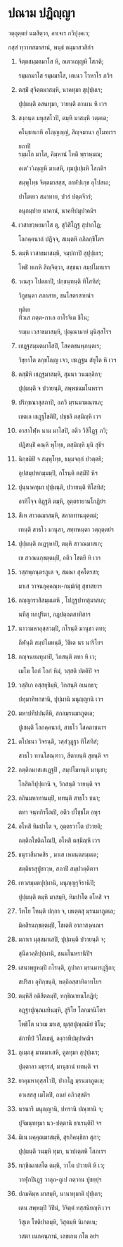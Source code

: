 <h1>ปณาม ปฎิญฺญา</h1>
<p>
วตฺถุตฺตยํ  
นมสิตฺวา, อาเจเร กวิปุงฺคเว;  
  
กสฺสํ ทฺวาทสมาสานํ, พนฺธํ ตมฺมาสวสิกํฯ  
</p>
  
<ol>
<li>
จิตฺตสมฺมตมาโส  
หิ, อเตวเญฺญหิ โสภติ;  
  
รมฺมกมาโส รมฺมมาโส, เตเนว โวหาโร ภวิฯ  
</li>
  
<li>
ตสฺมิํ สุจิตฺตมาสมฺหิ, นาคทุมา สุปุปฺผเร;  
  
ปุปฺผนฺติ อสนทุมา, วายนฺติ กานเน หิ เวฯ  
</li>
  
<li>
สงฺกนฺต มหุสฺสโวปิ, ตมฺหิ มาสมฺหิ วตฺตเต;  
  
คโนฺธทเกหิ อโญฺญญฺญํ, สิญฺจมานา สุโมทเรฯ  
</li>
  
ยถาปิ  
รมฺมโก มาโส, คิมฺหานํ โหติ พฺราหฺมณ;  
  
อเต‘ว’เญฺญหิ มาเสหิ, ทุมปุเปฺผหิ โสภติฯ  
</li>
  
สมฺพุโทฺธ จิตฺตมาสสฺส, กาฬปเกฺข อุโปสเถ;  
  
ปาโตเยว สมาทาย, ปวรํ ปตฺตจีวรํ;  
  
อนุกมฺปาย นาคานํ, นาคทีปมุปาคมิฯ  
</li>
  
<li>
เวสาขวฺหยมาโส ตุ, สุวิสิโฎฺฐ สุปากโฎ;  
  
โลกคฺคนาถํ ปฎิจฺจ, สเนฺตหิ อภิลกฺขิโตฯ  
</li>
  
<li>
ตมฺหิ  
เวสาขมาสมฺหิ, จมฺปกาปิ สุปุปฺผเร;  
  
โพธิํ ทเกหิ สิญฺจิตฺวา, สชฺชนา สมฺปโมทเรฯ  
</li>
  
<li>
วเนสุว โปตกาปิ, ปกฺขนฺทนฺติ ทิโสทิสํ;  
  
วิกูชนฺตา สภาสาย, ชนโสตรสายนํฯ  
</li>
  
ทุติเย  
ทิวเส ภตฺต-กาเล อาโรจิเต ชิโน;  
  
รเมฺม เวสาขมาสมฺหิ, ปุณฺณามายํ มุนิสฺสโรฯ  
</li>
  
<li>
เชฎฺฐสมฺมตมาโสปิ, โสคตชนพฺภนฺตเร;  
  
วิขฺยาโต ลกฺขโญฺญ เจว, เชเฎฺฐน สํยุโต หิ เวฯ  
</li>
  
<li>
ตสฺมิํหิ เชฎฺฐมาสมฺหิ, สุมนา วนมลฺลิกา;  
  
ปุปฺผนฺติ จ ปวายนฺติ, สพฺพชนมโนหราฯ  
</li>
  
<li>
ปริกฺขณาสุสภาปิ, อภวิ มฺรนมามณฺฑเล;  
  
เขตเล เชฎฺฐโชติปิ, ปชฺชลิ ตสฺมิญฺหิ เวฯ  
</li>
  
<li>
อาสาโฬฺห นาม มาโสปิ, อตีว วิสิโฎฺฐ ภวิ;  
  
ปฎิสนฺธิํ คณฺหิ พุโทฺธ, ตสฺมิญฺหิ มุนิ สุธีฯ  
</li>
  
<li>
นิกฺขมิปิ จ สมฺพุโทฺธ, ธมฺมจกฺกํ ปวตฺตยิ;  
  
อุปสมฺปทกมฺมมฺปิ, กโรนฺติ ตสฺมิํปิ หิฯ  
</li>
  
<li>
ปุนฺนาคทุมา ปุปฺผนฺติ, ปวายนฺติ ทิโสทิสํ;  
  
อาทิโจฺจ ติฎฺฐติ ตมฺหิ, อุตฺตรายานโกฎิยํฯ  
</li>
  
<li>
สีเห  
สาวณมาสมฺหิ, สลากทานมุตฺตมํ;  
  
เทนฺติ สาธโว มานุสา, สทฺทหนฺตา วตฺถุตฺตยํฯ  
</li>
  
<li>
ปุปฺผนฺติ กเฎรุหาปิ, ตมฺหิ สาวณมาสเก;  
  
เข สวณนกฺขตฺตมฺปิ, อตีว โชตยี หิ เวฯ  
</li>
  
<li>
วสฺสพฺภนฺตรภูเต จ, สมณา สุคโตรสา;  
  
มาเส วาจนอุคฺคณฺห-กมฺมํกํสุ สุขาสยาฯ  
</li>
  
<li>
กญฺญาราสิสมฺมเตหิ  
, โปฎฺฐปาทสุมาสเก;  
  
นทีสุ ทกปูริตา, กฎปตฺถตสาทิสาฯ  
</li>
  
<li>
นาวามหาอุสฺสวมฺปิ, กโรนฺติ มานุชา ตทา;  
  
กีฬนฺติ สมฺปโมทนฺติ, วิชิเต นร นาริโยฯ  
</li>
  
<li>
กญฺจนยมทุมาปิ, วิกสนฺติ ตทา หิ เว;  
  
เมโฆ โถกํ โถกํ หิมํ, วสฺสติ ปตติปิ จฯ  
</li>
  
<li>
วสฺสิเก  
อสฺสยุชิมฺหิ, วิกสนฺติ อเนกธา;  
  
ปทุมาทิทกชานิ, ปุปฺผานิ มนุญฺญานิ เวฯ  
</li>
  
<li>
มหาปทีปปนฺตีหิ, สกลมฺรนมาภูตเล;  
  
ปูเชนฺติ โลกคฺคนาถํ, สาธโว โสคตาชนาฯ  
</li>
  
<li>
ตโปธนา วิจรนฺติ, วสฺสํวุฎฺฐา ทิโสทิสํ;  
  
สาธโว ทานโสณฺฑาว, สีตายนฺติ สุขนฺติ จฯ  
</li>
  
<li>
กตฺติกมาสเสเฎฺฐปิ  
, สมฺปโมทนฺติ มานุชา;  
  
โกสีตกีปุปฺผานิ จ, วิกสนฺติ วายนฺติ จฯ  
</li>
  
<li>
กถินมหาทานมฺปิ, ททนฺติ สาธโว ชนา;  
  
ตทา จนฺทกิรโณปิ, อตีว ปโชฺชโต อหุฯ  
</li>
  
<li>
อโหสิ หิมปาโต จ, อุตฺตรวาโต ปวายติ;  
  
กตฺติกโชติฉโณปิ, อโหสิ ตสฺมิญฺหิ เวฯ  
</li>
  
<li>
ธนุราสีมาคสิร  
, มาเส เหมนฺตสมฺมเต;  
  
สตฺติธรสุปูชาวฺห, สภาปิ สมฺปวตฺติตาฯ  
</li>
  
<li>
เทวสมฺมตปุปฺผานิ, มนุญฺญรุจิรานิปิ;  
  
ปุปฺผนฺติ ตมฺหิ มาสมฺหิ, หิมปาโต อโหสิ จฯ  
</li>
  
<li>
วีหโย โหนฺติ ปกฺกา จ, เขเตฺตสุ มฺรนมาภูตเล;  
  
มิคสิรนกฺขตฺตมฺปิ, โชเตติ อากาสงฺคเณฯ  
</li>
  
<li>
มกาเร  
ผุสฺสมาเสปิ, ปุปฺผนฺติ ปวายนฺติ จ;  
  
สุนีลวลฺลิปุปฺผานิ, ชนมโนหรานิปิฯ  
</li>
  
<li>
เสนาพฺยูหมฺปิ  
กโรนฺติ, ภูปาลา มฺรนมารฎฺฐิกา;  
  
สปริสา อุทิกฺขนฺติ, หตฺถิอสฺสาทิอาทโยฯ  
</li>
  
<li>
ตมฺหิสี อติสีตลมฺปิ, ทกฺขิณายนโกฎิยํ;  
  
อฎฺฐาปุณฺณมทินมฺหิ, สูริโย โลกมานิโตฯ  
</li>
  
โพธิโต นวเม มาเส, ผุสฺสปุณฺณมิยํ ชิโน;  
  
ลํกาทีปํ วิโสเธตุํ, ลงฺกาทีปมุปาคมิฯ  
</li>
  
<li>
กุเมฺภสุ  
มาฆมาเสหิ, ตูลทุมา สุปุปฺผเร;  
  
ปุมฺตาลา มธุรรสํ, มานุชานํ ททนฺติ จฯ  
</li>
  
<li>
ยาคุมหาอุสฺสโวปิ, ปากโฎ มฺรนมาภูตเล;  
  
อวเสสสุ เมโฆปิ, ถนยํ อภิวสฺสติฯ  
</li>
  
<li>
นรนารี มนุญฺญานิ, ปทรานิ ปณฺฑานิ จ;  
  
ปุจิมนฺททุมา นว-ปตฺตานิ ธาเรนฺติปิ จฯ  
</li>
  
<li>
มิเน  
ผคฺคุณมาสมฺหิ, สุรภิคนฺธิกา สุภา;  
  
ปุปฺผนฺติ วนมฺหิ ทุมา, นวปเตฺตหิ โสภเรฯ  
</li>
  
<li>
ทกฺขิณเทสโต ตมฺหิ, วาโต ปวายติ หิ เว;  
  
วาฬุกปิเฎฺฐ วาลุก-ถูเป กตฺวาน ปูชยฺยุํฯ  
</li>
  
<li>
ปถมคิมฺห มาสมฺหิ, นานาทุมาติ ปุปฺผเร;  
  
เตน สพฺพมฺปิ วิปินํ, วิจิตฺตํ ทสฺสนิยญฺหิ เวฯ  
</li>
  
วิสุเต โชติปาลมฺหิ, วิสุตมฺหิ นิเกตเน;  
  
วสตา เนกคนฺถานํ, เลขเกน กโต อยํฯ  
</li>
  
  
  
  
  